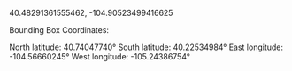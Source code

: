 40.48291361555462, -104.90523499416625



Bounding Box Coordinates:

North latitude: 40.74047740°
South latitude: 40.22534984°
East longitude: -104.56660245°
West longitude: -105.24386754°

